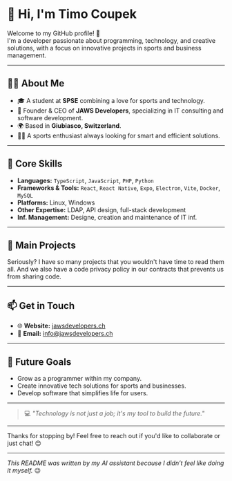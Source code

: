 # 👋 Hi, I'm **Timo Coupek**

Welcome to my GitHub profile! 🚀  
I'm a developer passionate about programming, technology, and creative solutions, with a focus on innovative projects in sports and business management.

---

## 👨‍💻 **About Me**
- 🎓 A student at **SPSE** combining a love for sports and technology.  
- 🏢 Founder & CEO of **JAWS Developers**, specializing in IT consulting and software development.  
- 🌍 Based in **Giubiasco, Switzerland**.  
- 🏃‍♂️ A sports enthusiast always looking for smart and efficient solutions.

---

## 🔧 **Core Skills**
- **Languages:** `TypeScript`, `JavaScript`, `PHP`, `Python`  
- **Frameworks & Tools:** `React`, `React Native`, `Expo`, `Electron`, `Vite`, `Docker`, `MySQL`  
- **Platforms:** Linux, Windows  
- **Other Expertise:** LDAP, API design, full-stack development
- **Inf. Management:** Designe, creation and maintenance of IT inf.

---

## 🚀 **Main Projects**
Seriously? I have so many projects that you wouldn't have time to read them all.
And we also have a code privacy policy in our contracts that prevents us from sharing code.

---

## 📫 **Get in Touch**
- 🌐 **Website:** [jawsdevelopers.ch](https://jawsdevelopers.ch)  
- 📧 **Email:** info@jawsdevelopers.ch 

---

## 🌟 **Future Goals**
- Grow as a programmer within my company.  
- Create innovative tech solutions for sports and businesses.  
- Develop software that simplifies life for users.

---

> 💻 _"Technology is not just a job; it's my tool to build the future."_  

---

Thanks for stopping by! Feel free to reach out if you'd like to collaborate or just chat! 😊  

---

*This README was written by my AI assistant because I didn’t feel like doing it myself.* 😉  
